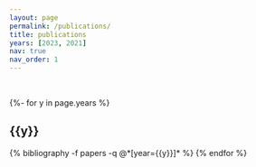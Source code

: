 ```yaml
---
layout: page
permalink: /publications/
title: publications
years: [2023, 2021]
nav: true
nav_order: 1
---
```

<!-- _pages/publications.md -->
<div class="publications">
<br>

{%- for y in page.years %}
  <h2 class="year">{{y}}</h2>
  {% bibliography -f papers -q @*[year={{y}}]* %}
{% endfor %}

</div>
